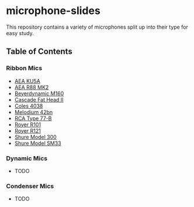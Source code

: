 # microphone-slides

This repository contains a variety of microphones split up into their type for easy study.


## Table of Contents

### Ribbon Mics
- [AEA KU5A](obsidian://open?vault=microphone-slides&file=Ribbon%20Mics%2FAEA%20KU5A)
- [AEA R88 MK2](obsidian://open?vault=microphone-slides&file=Ribbon%20Mics%2FAEA%20R88%20MK2)
- [Beyerdynamic M160](obsidian://open?vault=microphone-slides&file=Ribbon%20Mics%2FBeyerdynamic%20M160)
- [Cascade Fat Head II](obsidian://open?vault=microphone-slides&file=Ribbon%20Mics%2FCascade%20Fat%20Head%20II)
- [Coles 4038](obsidian://open?vault=microphone-slides&file=Ribbon%20Mics%2FColes%204038)
- [Melodium 42bn](obsidian://open?vault=microphone-slides&file=Ribbon%20Mics%2FMelodium%2042bn)
- [RCA Type 77-B](obsidian://open?vault=microphone-slides&file=Ribbon%20Mics%2FRCA%20Type%2077-B)
- [Royer R101](obsidian://open?vault=microphone-slides&file=Ribbon%20Mics%2FRoyer%20R101)
- [Royer R121](obsidian://open?vault=microphone-slides&file=Ribbon%20Mics%2FRoyer%20R121)
- [Shure Model 300](obsidian://open?vault=microphone-slides&file=Ribbon%20Mics%2FShure%20Model%20300)
- [Shure Model SM33](obsidian://open?vault=microphone-slides&file=Ribbon%20Mics%2FShure%20Model%20SM33)

### Dynamic Mics
- TODO
### Condenser Mics
- TODO